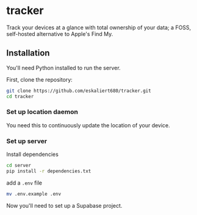 # tracker
Track your devices at a glance with total ownership of your data; a FOSS, self-hosted alternative to Apple's Find My.

## Installation

You'll need Python installed to run the server.

First, clone the repository:

```bash
git clone https://github.com/eskaliert680/tracker.git
cd tracker
```

### Set up location daemon
You need this to continuously update the location of your device.

### Set up server
Install dependencies

```bash
cd server
pip install -r dependencies.txt
```

add a `.env` file

```bash
mv .env.example .env
```

Now you'll need to set up a Supabase project.
